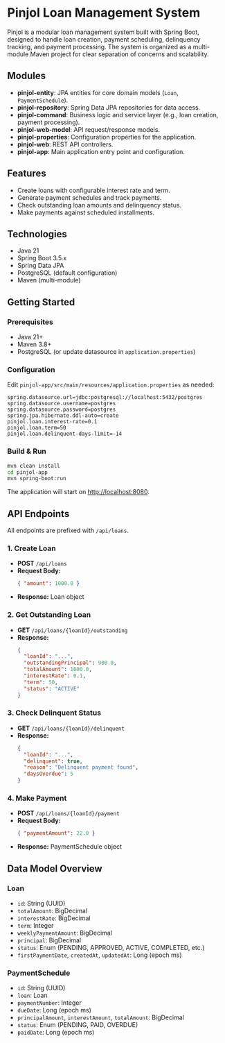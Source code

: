 # Pinjol Loan Management System

Pinjol is a modular loan management system built with Spring Boot, designed to handle loan creation, payment scheduling, delinquency tracking, and payment processing. The system is organized as a multi-module Maven project for clear separation of concerns and scalability.

## Modules

- **pinjol-entity**: JPA entities for core domain models (`Loan`, `PaymentSchedule`).
- **pinjol-repository**: Spring Data JPA repositories for data access.
- **pinjol-command**: Business logic and service layer (e.g., loan creation, payment processing).
- **pinjol-web-model**: API request/response models.
- **pinjol-properties**: Configuration properties for the application.
- **pinjol-web**: REST API controllers.
- **pinjol-app**: Main application entry point and configuration.

## Features

- Create loans with configurable interest rate and term.
- Generate payment schedules and track payments.
- Check outstanding loan amounts and delinquency status.
- Make payments against scheduled installments.

## Technologies

- Java 21
- Spring Boot 3.5.x
- Spring Data JPA
- PostgreSQL (default configuration)
- Maven (multi-module)

## Getting Started

### Prerequisites
- Java 21+
- Maven 3.8+
- PostgreSQL (or update datasource in `application.properties`)

### Configuration
Edit `pinjol-app/src/main/resources/application.properties` as needed:

```properties
spring.datasource.url=jdbc:postgresql://localhost:5432/postgres
spring.datasource.username=postgres
spring.datasource.password=postgres
spring.jpa.hibernate.ddl-auto=create
pinjol.loan.interest-rate=0.1
pinjol.loan.term=50
pinjol.loan.delinquent-days-limit=-14
```

### Build & Run

```bash
mvn clean install
cd pinjol-app
mvn spring-boot:run
```

The application will start on [http://localhost:8080](http://localhost:8080).

## API Endpoints

All endpoints are prefixed with `/api/loans`.

### 1. Create Loan
- **POST** `/api/loans`
- **Request Body:**
  ```json
  { "amount": 1000.0 }
  ```
- **Response:** Loan object

### 2. Get Outstanding Loan
- **GET** `/api/loans/{loanId}/outstanding`
- **Response:**
  ```json
  {
    "loanId": "...",
    "outstandingPrincipal": 900.0,
    "totalAmount": 1000.0,
    "interestRate": 0.1,
    "term": 50,
    "status": "ACTIVE"
  }
  ```

### 3. Check Delinquent Status
- **GET** `/api/loans/{loanId}/delinquent`
- **Response:**
  ```json
  {
    "loanId": "...",
    "delinquent": true,
    "reason": "Delinquent payment found",
    "daysOverdue": 5
  }
  ```

### 4. Make Payment
- **POST** `/api/loans/{loanId}/payment`
- **Request Body:**
  ```json
  { "paymentAmount": 22.0 }
  ```
- **Response:** PaymentSchedule object

## Data Model Overview

### Loan
- `id`: String (UUID)
- `totalAmount`: BigDecimal
- `interestRate`: BigDecimal
- `term`: Integer
- `weeklyPaymentAmount`: BigDecimal
- `principal`: BigDecimal
- `status`: Enum (PENDING, APPROVED, ACTIVE, COMPLETED, etc.)
- `firstPaymentDate`, `createdAt`, `updatedAt`: Long (epoch ms)

### PaymentSchedule
- `id`: String (UUID)
- `loan`: Loan
- `paymentNumber`: Integer
- `dueDate`: Long (epoch ms)
- `principalAmount`, `interestAmount`, `totalAmount`: BigDecimal
- `status`: Enum (PENDING, PAID, OVERDUE)
- `paidDate`: Long (epoch ms)
